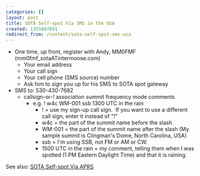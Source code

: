 ```yaml
---
categories: []
layout: post
title: SOTA Self-spot Via SMS in the USA
created: 1355007691
redirect_from: /content/sota-self-spot-sms-usa
---
```

<ul>
	<li>
		One time, up front, register with Andy, MM0FMF (mm0fmf_sotaATintermoose.com)
		<ul>
			<li>
				Your email address</li>
			<li>
				Your call sign</li>
			<li>
				Your cell phone (SMS source) number</li>
			<li>
				Ask him to sign you up for his SMS to SOTA spot gateway</li>
		</ul>
	</li>
	<li>
		SMS to: 530-430-7682
		<ul>
			<li>
				callsign-or-! association summit frequency mode comments
				<ul>
					<li>
						e.g. !&nbsp;w4c&nbsp;WM-001 ssb 1300 UTC in the rain
						<ul>
							<li>
								! = use my sign-up call sign. &nbsp;If you want to use a different call sign, enter it instead of &quot;!&quot;</li>
							<li>
								w4c = the part of the summit name before the slash</li>
							<li>
								WM-001&nbsp;= the part of the summit name after the slash (My sample summit is Clingman&#39;s Dome, North Carolina, USA)</li>
							<li>
								ssb = I&#39;m using SSB, not FM or AM or CW.</li>
							<li>
								1500 UTC in the rain = my comment, telling them when I was spotted (1 PM Eastern Daylight Time) and that it is raining.</li>
						</ul>
					</li>
				</ul>
			</li>
		</ul>
	</li>
</ul>
See also: <a href="http://k4kpk.com/content/sota-self-spot-aprs">SOTA Self-spot Via APRS</a>

